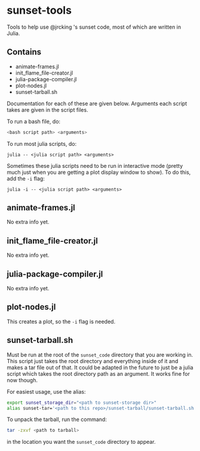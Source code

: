 # sunset-tools
Tools to help use @jrcking 's sunset code, most of which are written in Julia.

## Contains
- animate-frames.jl
- init_flame_file-creator.jl
- julia-package-compiler.jl
- plot-nodes.jl
- sunset-tarball.sh

Documentation for each of these are given below. Arguments each script takes are given in the script files.

To run a bash file, do:

```bash
<bash script path> <arguments>
```

To run most julia scripts, do:

```
julia -- <julia script path> <arguments>
```

Sometimes these julia scripts need to be run in interactive mode (pretty much just when you are getting a plot display window to show). To do this, add the `-i` flag:

```
julia -i -- <julia script path> <arguments>
```

## animate-frames.jl
No extra info yet.

## init_flame_file-creator.jl
No extra info yet.

## julia-package-compiler.jl
No extra info yet.

## plot-nodes.jl
This creates a plot, so the `-i` flag is needed.

## sunset-tarball.sh
Must be run at the root of the `sunset_code` directory that you are working in. This script just takes the root directory and everything inside of it and makes a tar file out of that. It could be adapted in the future to just be a julia script which takes the root directory path as an argument. It works fine for now though.

For easiest usage, use the alias:

```bash
export sunset_storage_dir="<path to sunset-storage dir>"
alias sunset-tar='<path to this repo>/sunset-tarball/sunset-tarball.sh'
```

To unpack the tarball, run the command:

```bash
tar -zxvf <path to tarball>
```

in the location you want the `sunset_code` directory to appear.
